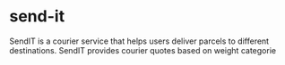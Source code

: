 # send-it
SendIT is a courier service that helps users deliver parcels to different destinations. SendIT provides courier quotes based on weight categorie
